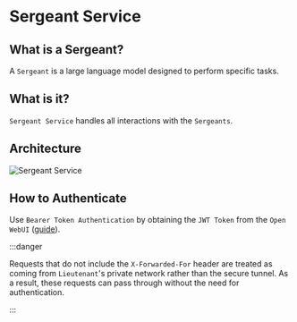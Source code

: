 # Sergeant Service
## What is a Sergeant?
A `Sergeant` is a large language model designed to perform specific tasks.

## What is it?
`Sergeant Service` handles all interactions with the `Sergeants`.

## Architecture
![Sergeant Service](/img/diagrams/SergeantServiceArchitecture.svg)

## How to Authenticate
Use `Bearer Token Authentication` by obtaining the `JWT Token` from the `Open WebUI` ([guide](https://docs.openwebui.com/api/#-retrieval-augmented-generation-rag)).

:::danger

Requests that do not include the `X-Forwarded-For` header are treated as coming from `Lieutenant`'s private network rather than the secure tunnel. As a result, these requests can pass through without the need for authentication.

:::